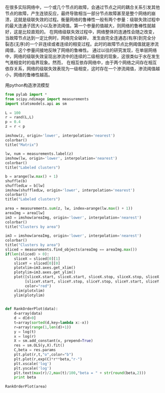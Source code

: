 在很多实际网络中，一个或几个节点的故障，会通过节点之间的耦合关系引发其他节点的故障，产生连锁反应，最终导致相当一部分节点故障甚至是整个网络的崩溃，这就是级联失效的过程。衡量网络的鲁棒性一般有两个参量：级联失效过程中的最大连通子团大小以及渗流阈值。第一个参量的值越大，则网络的鲁棒性就越好，这是比较直观的。 在网络级联失效过程中，网络整体的连通性会随之改变，当故障节点达到一定比例时，网络完全破碎， 发生由完全连通态(有序)到完全分裂态(无序)的一个非连续或者连续的相变过程。此时的故障节点比例阈值就是渗流阈值，这个参量间接地反映了网络的鲁棒性。 通过以往的研究发现，在单层网络中，网络的级联失效呈现出渗流中的连续的二级相变的现象，这很类似于水在发生气液相变时的临界现象。然而， 在相互依存网络中，由于两个网络之间存在相互依存关系，网络的级联失效表现为一级相变，这时存在一个渗流阈值，渗流阈值越小，网络的鲁棒性越高。  

用python构造渗流模型

```python
from pylab import *
from scipy.ndimage import measurements
import statsmodels.api as sm
 
L = 100
r = rand(L,L)
p = 0.4
z = r < p
    
imshow(z, origin='lower', interpolation='nearest')
colorbar()
title("Matrix")
    
lw, num = measurements.label(z)
imshow(lw, origin='lower', interpolation='nearest')
colorbar()
title("Labeled clusters")

b = arange(lw.max() + 1)
shuffle(b)
shuffledLw = b[lw]
imshow(shuffledLw, origin='lower', interpolation='nearest')
colorbar()
title("Labeled clusters")
    
area = measurements.sum(z, lw, index=arange(lw.max() + 1))
areaImg = area[lw]
im3 = imshow(areaImg, origin='lower', interpolation='nearest')
colorbar()
title("Clusters by area")
    
im3 = imshow(areaImg, origin='lower', interpolation='nearest')
colorbar()
title("Clusters by area")
sliced = measurements.find_objects(areaImg == areaImg.max())
if(len(sliced) > 0):
    sliceX = sliced[0][1]
    sliceY = sliced[0][0]
    plotxlim=im3.axes.get_xlim()
    plotylim=im3.axes.get_ylim()
    plot([sliceX.start, sliceX.start, sliceX.stop, sliceX.stop, sliceX.start], \
         [sliceY.start, sliceY.stop, sliceY.stop, sliceY.start, sliceY.start], \
         color="red")
    xlim(plotxlim)
    ylim(plotylim)
        
        
def RankOrderPlot(data):
    d=array(data)
    d = d[d>0]
    t=array(sorted(d,key=lambda x:-x))
    r=array(range(1,len(d)+1))   
    y = log(t)
    x = log(r)
    X = sm.add_constant(x, prepend=True)
    res = sm.OLS(y,X).fit()
    C,beta = res.params
    plt.plot(r,t,"o",color="b")
    plt.plot(r,exp(C)*r**beta,"r-")
    plt.xscale('log')
    plt.yscale('log')
    plt.text(max(r)/2,max(t)/100,"beta = " + str(round(beta,2)))
    print beta
 
RankOrderPlot(area)
```